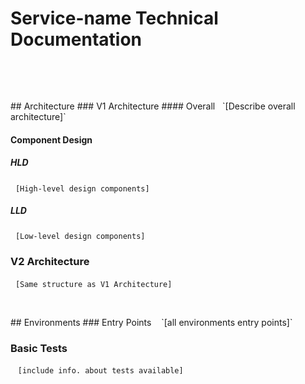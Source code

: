 # Service-name Technical Documentation
  
<p>&nbsp;</p>
## Architecture
### V1 Architecture
#### Overall
  `[Describe overall architecture]`

#### Component Design
##### HLD
  `[High-level design components]`

##### LLD
  `[Low-level design components]`

### V2 Architecture
  `[Same structure as V1 Architecture]`

<p>&nbsp;</p>
## Environments
### Entry Points
   `[all environments entry points]`

### Basic Tests
   `[include info. about tests available]`

<p>&nbsp;</p>
